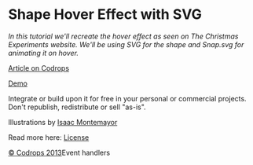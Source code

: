Shape Hover Effect with SVG
=========

*In this tutorial we'll recreate the hover effect as seen on The Christmas Experiments website. We'll be using SVG for the shape and Snap.svg for animating it on hover.*

[Article on Codrops](http://tympanus.net/codrops/?p=18145)

[Demo](http://tympanus.net/Tutorials/ShapeHoverEffectSVG/)

Integrate or build upon it for free in your personal or commercial projects. Don't republish, redistribute or sell "as-is". 

Illustrations by [Isaac Montemayor](http://cargocollective.com/isaac317)

Read more here: [License](http://tympanus.net/codrops/licensing/)


[© Codrops 2013](http://www.codrops.com)Event handlers
